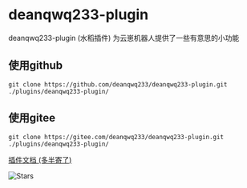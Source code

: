 # deanqwq233-plugin

deanqwq233-plugin (水稻插件) 为云崽机器人提供了一些有意思的小功能

## 使用github

```
git clone https://github.com/deanqwq233/deanqwq233-plugin.git ./plugins/deanqwq233-plugin/
```

## 使用gitee

```
git clone https://gitee.com/deanqwq233/deanqwq233-plugin.git ./plugins/deanqwq233-plugin/
```

[插件文档 (多半寄了) ](https://wlbncz.asia/)

![Stars](https://img.shields.io/github/stars/deanqwq233/deanqwq233-plugin.svg)
